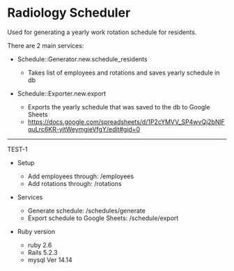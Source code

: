 # Radiology Scheduler

Used for generating a yearly work rotation schedule for residents.

There are 2 main services:
+ Schedule::Generator.new.schedule_residents
    - Takes list of employees and rotations and saves yearly schedule in db

+ Schedule::Exporter.new.export
    - Exports the yearly schedule that was saved to the db to Google Sheets
    - https://docs.google.com/spreadsheets/d/1P2cYMVV_SP4wvQj2bNlFquLrc6KR-yjtWeymgieVfgY/edit#gid=0

--------------------------------------------------------------------------
TEST-1
* Setup
    - Add employees through: /employees
    - Add rotations through: /rotations

* Services
    - Generate schedule: /schedules/generate
    - Export schedule to Google Sheets: /schedule/export

* Ruby version
    - ruby 2.6
    - Rails 5.2.3
    - mysql  Ver 14.14 
